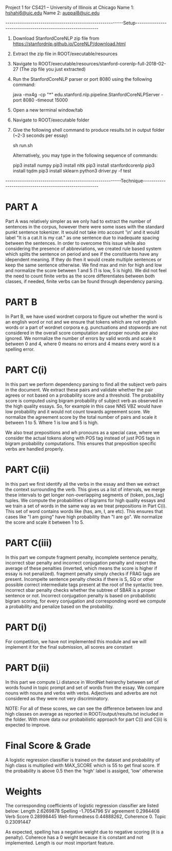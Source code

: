Project 1 for CS421 – University of Illinois at Chicago
Name 1: hshahi6@uic.edu
Name 2: auppal8@uic.edu

---------------------------------------------------------Setup------------------------------------------------------------

1) Download StanfordCoreNLP zip file from https://stanfordnlp.github.io/CoreNLP/download.html
2) Extract the zip file in ROOT/executable/resources
3) Navigate to ROOT/executable/resources/stanford-corenlp-full-2018-02-27 (The zip file you just extracted)
3) Run the StanfordCoreNLP parser or port 8080 using the following command:
   
   java -mx4g -cp "*" edu.stanford.nlp.pipeline.StanfordCoreNLPServer -port 8080 -timeout 15000
   
4) Open a new terminal window/tab
5) Navigate to ROOT/executable folder
6) Give the following shell command to produce results.txt in output folder (~2-3 seconds per essay)
   
   sh run.sh
   
   Alternatively, you may type in the following sequence of commands:
   
	pip3 install numpy
	pip3 install nltk
	pip3 install stanfordcorenlp
	pip3 install tqdm
	pip3 install sklearn
    python3 driver.py -f test


--------------------------------------------------------Technique--------------------------------------------------------

PART A
======
Part A was relatively simpler as we only had to extract the number of sentences in the corpus, however there were some isses with the standard punkt sentence tokenizer. It would not take into account '\n' and it would label "It is a cat.It is my cat." as one sentence due to inadequate spacing between the sentences. In order to overcome this issue while also considering the presence of abbreviations, we created rule based system which splits the sentence on period and see if the constituents have any idependent meaning. If they do then it would create multiple sentences or keep the same sentence otherwise. We find max and min for high and low and normalize the score between 1 and 5 (1 is low, 5 is high). We did not feel the need to count finite verbs as the score differentiates between both classes, if needed, finite verbs can be found through dependency parsing.


PART B
======
In Part B, we have used wordnet corpora to figure out whether the word is an english word or not and we ensure that tokens which are not english words or a part of wordnet corpora e.g. punctuations and stopwords are not considered in the overall score computation and proper nounds are also ignored. We normalize the number of errors by valid words and scale it between 0 and 4, where 0 means no errors and 4 means every word is a spelling error.


PART C(i)
=========
In this part we perform dependency parsing to find all the subject verb pairs in the document. We extract these pairs and validate whether the pair agrees or not based on a probability score and a threshold. The probability score is computed using bigram probability of subject verb as observed in the high quality essays. So, for example in this case NNS VBZ would have low probability and it would not count towards agreement score. We normalize the agreement score by the total number of pairs and scale it between 1 to 5. Where 1 is low and 5 is high.

We also treat prepositions and wh pronouns as a special case, where we consider the actual tokens along with POS tag instead of just POS tags in bigram probability computations. This ensures that preposition specific verbs are handled properly. 


PART C(ii)
==========
In this part we first identify all the verbs in the essay and then we extract the context surrounding the verb. This gives us a list of intervals, we merge these intervals to get longer non-overlapping segments of (token, pos_tag) tuples. We compute the probabilities of bigrams for high quality essays and we train a set of words in the same way as we treat prepositions in Part C(i). This set of word contains words like (has, am, I, are etc). This ensures that cases like "I am going" have high probability than "I are go". We normalize the score and scale it between 1 to 5.


PART C(iii)
==========
In this part we compute fragment penalty, incomplete sentence penalty, incorrect sbar penalty and incorrect conjugation penalty and report the average of these penalties (inverted, which means the score is higher if essay is not penalized). fragment penalty simply checks if FRAG tags are present. Incompelte sentence penalty checks if there is S, SQ or other possible correct intermediate tags present at the root of the syntactic tree. incorrect sbar penalty checks whether the subtree of SBAR is a proper sentence or not. Incorrect conjugation penalty is based on probabilistic bigram scoring, for every conjugation and corresponding word we compute a probability and penalize based on the probability.


PART D(i)
==========
For competition, we have not implemented this module and we will implement it for the final submission, all scores are constant


PART D(ii)
==========
In this part we compute Li distance in WordNet heirarchy between set of words found in topic prompt and set of words from the essay. We compare nouns with nouns and verbs with verbs. Adjectives and adverbs are not considered as they were not very discriminatory.


NOTE: For all of these scores, we can see the difference between low and high classes on average as reported in ROOT/output/results.txt included in the folder. With more data our probabilistic approach for part C(i) and C(ii) is expected to improve.


Final Score & Grade
====================
A logistic regression classifier is trained on the dataset and probability of high class is multiplied with MAX_SCORE which is 55 to get final score. If the probability is above 0.5 then the 'high' label is assiged, 'low' otherwise

Weights
=======
The corresponding coefficients of logistic regression classifier are listed below:
Length				2.6269878
Spelling			-1.7054796
SV agreement 		0.2984408
Verb Score   		0.28998445
Well-formedness		0.44888262,
Coherence	        0.
Topic				0.23091447


As expected, spelling has a negative weight due to negative scoring (it is a penalty). Coherece has a 0 weight because it is constant and not implemented. Length is our most important feature.


